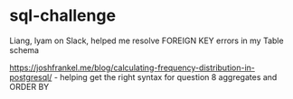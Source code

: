 # sql-challenge

Liang, lyam on Slack, helped me resolve FOREIGN KEY errors in my Table schema

https://joshfrankel.me/blog/calculating-frequency-distribution-in-postgresql/ - helping get the right syntax for question 8 aggregates and ORDER BY

